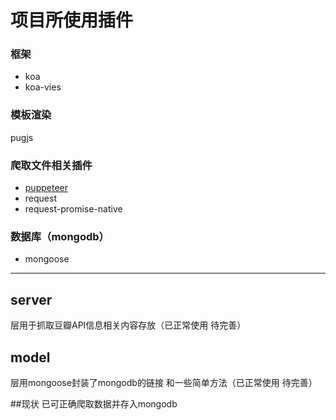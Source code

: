 # 项目所使用插件

### 框架
- koa
- koa-vies
### 模板渲染
pugjs
### 爬取文件相关插件
- [puppeteer](https://github.com/GoogleChrome/puppeteer,'puppeteer') 
- request
- request-promise-native
### 数据库（mongodb）
- mongoose
____

## server
层用于抓取豆瓣API信息相关内容存放（已正常使用 待完善）
## model
层用mongoose封装了mongodb的链接 和一些简单方法（已正常使用 待完善）


##现状
已可正确爬取数据并存入mongodb

